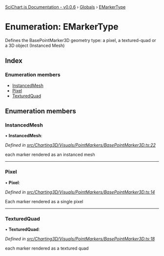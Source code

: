 [SciChart.js Documentation - v0.0.6](../README.md) › [Globals](../globals.md) › [EMarkerType](emarkertype.md)

# Enumeration: EMarkerType

Defines the BasePointMarker3D geometry type: a pixel, a textured-quad or a 3D object (Instanced Mesh)

## Index

### Enumeration members

* [InstancedMesh](emarkertype.md#instancedmesh)
* [Pixel](emarkertype.md#pixel)
* [TexturedQuad](emarkertype.md#texturedquad)

## Enumeration members

###  InstancedMesh

• **InstancedMesh**:

*Defined in [src/Charting3D/Visuals/PointMarkers/BasePointMarker3D.ts:22](https://github.com/ABTSoftware/SciChart.Dev/blob/46671d21ce/Web/src/SciChart/src/Charting3D/Visuals/PointMarkers/BasePointMarker3D.ts#L22)*

each marker rendered as an instanced mesh

___

###  Pixel

• **Pixel**:

*Defined in [src/Charting3D/Visuals/PointMarkers/BasePointMarker3D.ts:14](https://github.com/ABTSoftware/SciChart.Dev/blob/46671d21ce/Web/src/SciChart/src/Charting3D/Visuals/PointMarkers/BasePointMarker3D.ts#L14)*

Each marker rendered as a single pixel

___

###  TexturedQuad

• **TexturedQuad**:

*Defined in [src/Charting3D/Visuals/PointMarkers/BasePointMarker3D.ts:18](https://github.com/ABTSoftware/SciChart.Dev/blob/46671d21ce/Web/src/SciChart/src/Charting3D/Visuals/PointMarkers/BasePointMarker3D.ts#L18)*

each marker rendered as a textured quad
